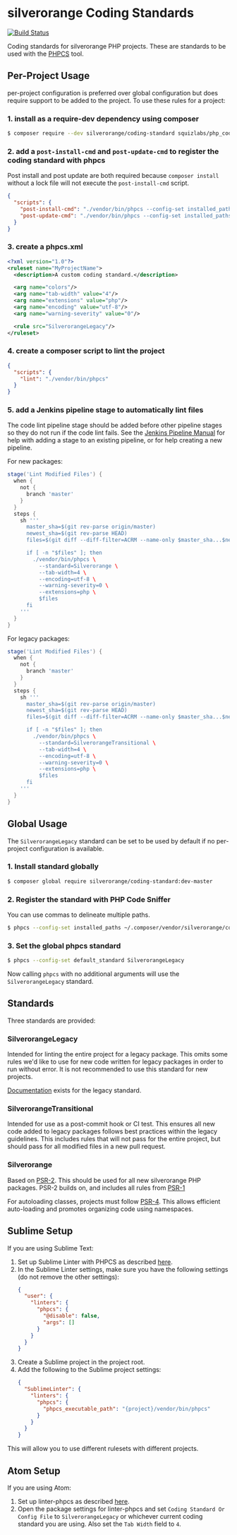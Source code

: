 # silverorange Coding Standards

[![Build Status](https://travis-ci.org/silverorange/coding-standard.svg?branch=master)](https://travis-ci.org/silverorange/coding-standard)

Coding standards for silverorange PHP projects. These are standards to be used
with the [PHPCS](https://github.com/squizlabs/PHP_CodeSniffer/wiki) tool.

## Per-Project Usage

per-project configuration is preferred over global configuration but does
require support to be added to the project. To use these rules for a project:

### 1. install as a require-dev dependency using composer

```sh
$ composer require --dev silverorange/coding-standard squizlabs/php_codesniffer
```

### 2. add a `post-install-cmd` and `post-update-cmd` to register the coding standard with phpcs

Post install and post update are both required because `composer install`
without a lock file will not execute the `post-install-cmd` script.

```json
{
  "scripts": {
    "post-install-cmd": "./vendor/bin/phpcs --config-set installed_paths vendor/silverorange/coding-standard/src",
    "post-update-cmd": "./vendor/bin/phpcs --config-set installed_paths vendor/silverorange/coding-standard/src"
  }
}
```

### 3. create a phpcs.xml

```xml
<?xml version="1.0"?>
<ruleset name="MyProjectName">
  <description>A custom coding standard.</description>

  <arg name="colors"/>
  <arg name="tab-width" value="4"/>
  <arg name="extensions" value="php"/>
  <arg name="encoding" value="utf-8"/>
  <arg name="warning-severity" value="0"/>

  <rule src="SilverorangeLegacy"/>
</ruleset>
```

### 4. create a composer script to lint the project

```json
{
  "scripts": {
    "lint": "./vendor/bin/phpcs"
  }
}
```

### 5. add a Jenkins pipeline stage to automatically lint files

The code lint pipeline stage should be added before other pipeline stages so
they do not run if the code lint fails. See the
[Jenkins Pipeline Manual](https://jenkins.io/doc/book/pipeline/) for help
with adding a stage to an existing pipeline, or for help creating a new
pipeline.

For new packages:

```groovy
stage('Lint Modified Files') {
  when {
    not {
      branch 'master'
    }
  }
  steps {
    sh '''
      master_sha=$(git rev-parse origin/master)
      newest_sha=$(git rev-parse HEAD)
      files=$(git diff --diff-filter=ACRM --name-only $master_sha...$newest_sha)

      if [ -n "$files" ]; then
        ./vendor/bin/phpcs \
          --standard=Silverorange \
          --tab-width=4 \
          --encoding=utf-8 \
          --warning-severity=0 \
          --extensions=php \
          $files
      fi
    '''
  }
}
```

For legacy packages:

```groovy
stage('Lint Modified Files') {
  when {
    not {
      branch 'master'
    }
  }
  steps {
    sh '''
      master_sha=$(git rev-parse origin/master)
      newest_sha=$(git rev-parse HEAD)
      files=$(git diff --diff-filter=ACRM --name-only $master_sha...$newest_sha)

      if [ -n "$files" ]; then
        ./vendor/bin/phpcs \
          --standard=SilverorangeTransitional \
          --tab-width=4 \
          --encoding=utf-8 \
          --warning-severity=0 \
          --extensions=php \
          $files
      fi
    '''
  }
}
```

## Global Usage

The `SilverorangeLegacy` standard can be set to be used by default if no
per-project configuration is available.

### 1. Install standard globally

```sh
$ composer global require silverorange/coding-standard:dev-master
```

### 2. Register the standard with PHP Code Sniffer

You can use commas to delineate multiple paths.

```sh
$ phpcs --config-set installed_paths ~/.composer/vendor/silverorange/coding-standard/src
```

### 3. Set the global phpcs standard

```sh
$ phpcs --config-set default_standard SilverorangeLegacy
```

Now calling `phpcs` with no additional arguments will use the
`SilverorangeLegacy` standard.

## Standards

Three standards are provided:

### SilverorangeLegacy

Intended for linting the entire project for a legacy package. This omits some
rules we'd like to use for new code written for legacy packages in order to
run without error. It is not recommended to use this standard for new projects.

[Documentation](doc/legacy/README.md) exists for the legacy standard.

### SilverorangeTransitional

Intended for use as a post-commit hook or CI test. This ensures all new code
added to legacy packages follows best practices within the legacy guidelines.
This includes rules that will not pass for the entire project, but should pass
for all modified files in a new pull request.

### Silverorange

Based on [PSR-2](http://www.php-fig.org/psr/psr-2/). This should be used for
all new silverorange PHP packages. PSR-2 builds on, and includes all rules
from [PSR-1](http://www.php-fig.org/psr/psr-1/)

For autoloading classes, projects must follow
[PSR-4](http://www.php-fig.org/psr/psr-4/). This allows efficient auto-loading
and promotes organizing code using namespaces.

## Sublime Setup

If you are using Sublime Text:

1. Set up Sublime Linter with PHPCS as described
   [here](https://github.com/SublimeLinter/SublimeLinter-phpcs).
2. In the Sublime Linter settings, make sure you have the following settings
   (do not remove the other settings):
   ```json
   {
     "user": {
       "linters": {
         "phpcs": {
           "@disable": false,
           "args": []
         }
       }
     }
   }
   ```
3. Create a Sublime project in the project root.
4. Add the following to the Sublime project settings:
   ```json
   {
     "SublimeLinter": {
       "linters": {
         "phpcs": {
           "phpcs_executable_path": "{project}/vendor/bin/phpcs"
         }
       }
     }
   }
   ```

This will allow you to use different rulesets with different projects.

## Atom Setup

If you are using Atom:

1. Set up linter-phpcs as described [here](https://atom.io/packages/linter-phpcs).
2. Open the package settings for linter-phpcs and set
   `Coding Standard Or Config File` to `SilverorangeLegacy` or whichever
   current coding standard you are using. Also set the `Tab Width` field to `4`.
